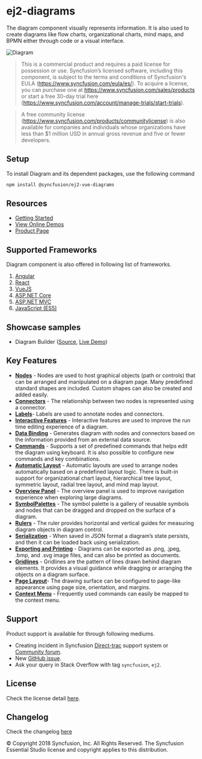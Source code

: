 # ej2-diagrams

The diagram component visually represents information. It is also used to create diagrams like flow charts, organizational charts, mind maps, and BPMN either through code or a visual interface.

![Diagram](https://ej2.syncfusion.com/products/images/diagram/read-me.gif)

> This is a commercial product and requires a paid license for possession or use. Syncfusion’s licensed software, including this component, is subject to the terms and conditions of Syncfusion's EULA (https://www.syncfusion.com/eula/es/). To acquire a license, you can purchase one at https://www.syncfusion.com/sales/products or start a free 30-day trial here (https://www.syncfusion.com/account/manage-trials/start-trials).

> A free community license (https://www.syncfusion.com/products/communitylicense) is also available for companies and individuals whose organizations have less than $1 million USD in annual gross revenue and five or fewer developers.

## Setup

To install Diagram and its dependent packages, use the following command

```sh
npm install @syncfusion/ej2-vue-diagrams
```

## Resources

* [Getting Started](https://ej2.syncfusion.com/vue/documentation/diagram/getting-started.html)
* [View Online Demos](https://ej2.syncfusion.com/vue/demos/#/material/diagram/defaultfunctionality.html)
* [Product Page](https://www.syncfusion.com/products/javascript/diagram)

## Supported Frameworks

Diagram component is also offered in following list of frameworks.

1. [Angular](https://www.npmjs.com/package/@syncfusion/ej2-ng-diagrams?utm_source=npm&utm_campaign=diagram)
2. [React](https://www.npmjs.com/package/@syncfusion/ej2-react-diagrams?utm_source=npm&utm_campaign=diagram)
3. [VueJS](https://www.npmjs.com/package/@syncfusion/ej2-vue-diagrams?utm_source=npm&utm_campaign=diagram)
4. [ASP.NET Core](https://www.syncfusion.com/products/aspnetcore/diagram)
5. [ASP.NET MVC](https://www.syncfusion.com/products/aspnetmvc/diagram)
6. [JavaScript (ES5)](https://www.syncfusion.com/products/javascript/diagram)

## Showcase samples

* Diagram Builder ([Source](https://github.com/syncfusion/ej2-showcase-ng-diagrambuilder), [Live Demo](https://ej2.syncfusion.com/showcase/angular/diagrambuilder/))


## Key Features

- [**Nodes**](https://ej2.syncfusion.com/vue/demos/?utm_source=npm&utm_campaign=diagram#/material/diagram/node.html)  - Nodes are used to host graphical objects (path or controls) that can be arranged and manipulated on a diagram page. Many predefined standard shapes are included. Custom shapes can also be created and added easily.
- [**Connectors**](https://ej2.syncfusion.com/vue/demos/?utm_source=npm&utm_campaign=diagram#/material/diagram/connector.html) - The relationship between two nodes is represented using a connector.
- [**Labels**](https://ej2.syncfusion.com/vue/demos/?utm_source=npm&utm_campaign=diagram#/material/diagram/annotation.html)- Labels are used to annotate nodes and connectors.
- [**Interactive Features**](https://ej2.syncfusion.com/vue/demos/?utm_source=npm&utm_campaign=diagram#/material/diagram/drawing-tool.html) - Interactive features are used to improve the run time editing experience of a diagram.
- [**Data Binding**](https://ej2.syncfusion.com/vue/demos/?utm_source=npm&utm_campaign=diagram#/material/diagram/local-data.html) - Generates diagram with nodes and connectors based on the information provided from an external data source.
- [**Commands**](https://ej2.syncfusion.com/vue/demos/?utm_source=npm&utm_campaign=diagram#/material/diagram/keyboard-functions.html) - Supports a set of predefined commands that helps edit the diagram using keyboard. It is also possible to configure new commands and key combinations.
- [**Automatic Layout**](https://ej2.syncfusion.com/vue/demos/?utm_source=npm&utm_campaign=diagram#/material/diagram/hierarchical-model.html) - Automatic layouts are used to arrange nodes automatically based on a predefined layout logic. There is built-in support for organizational chart layout, hierarchical tree layout, symmetric layout, radial tree layout, and mind map layout.
- [**Overview Panel**](https://ej2.syncfusion.com/vue/demos/?utm_source=npm&utm_campaign=diagram#/material/diagram/overview.html) -  The overview panel is used to improve navigation experience when exploring large diagrams.
- [**SymbolPalettes**](https://ej2.syncfusion.com/vue/demos/?utm_source=npm&utm_campaign=diagram#/material/diagram/symbol-palette.html) - The symbol palette is a gallery of reusable symbols and nodes that can be dragged and dropped on the surface of a diagram.
- [**Rulers**](https://ej2.syncfusion.com/vue/demos/?utm_source=npm&utm_campaign=diagram#/material/diagram/drawing-tool.html) - The ruler provides horizontal and vertical guides for measuring diagram objects in diagram control.
- [**Serialization**](https://ej2.syncfusion.com/vue/demos/?utm_source=npm&utm_campaign=diagram#/material/diagram/serialization.html) - When saved in JSON format a diagram’s state persists, and then it can be loaded back using serialization.
- [**Exporting and Printing**](https://ej2.syncfusion.com/vue/demos/#/material/diagram/print-export.html) - Diagrams can be exported as .png, .jpeg, .bmp, and .svg image files, and can also be printed as documents.
- [**Gridlines**](https://ej2.syncfusion.com/vue/demos/?utm_source=npm&utm_campaign=diagram#/material/diagram/defaultfunctionality.html) - Gridlines are the pattern of lines drawn behind diagram elements. It provides a visual guidance while dragging or arranging the objects on a diagram surface.
- [**Page Layout**](https://ej2.syncfusion.com/vue/demos/?utm_source=npm&utm_campaign=diagram#/material/diagram/print-export.html)- The drawing surface can be configured to page-like appearance using page size, orientation, and margins.
- [**Context Menu**](https://ej2.syncfusion.com/vue/demos/?utm_source=npm&utm_campaign=diagram#/material/diagram/keyboard-functions.html) - Frequently used commands can easily be mapped to the context menu.

## Support

Product support is available for through following mediums.

* Creating incident in Syncfusion [Direct-trac](https://www.syncfusion.com/support/directtrac/incidents?utm_source=npm&utm_campaign=diagram) support system or [Community forum](https://www.syncfusion.com/forums/essential-js2?utm_source=npm&utm_campaign=diagram).
* New [GitHub issue](https://github.com/syncfusion/ej2-diagrams/issues/new).
* Ask your query in Stack Overflow with tag `syncfusion`, `ej2`.

## License

Check the license detail [here](https://github.com/syncfusion/ej2/blob/master/license?utm_source=npm&utm_campaign=diagram).

## Changelog

Check the changelog [here](https://github.com/syncfusion/ej2-diagrams/blob/master/CHANGELOG.md?utm_source=npm&utm_campaign=diagram)

© Copyright 2018 Syncfusion, Inc. All Rights Reserved. The Syncfusion Essential Studio license and copyright applies to this distribution.